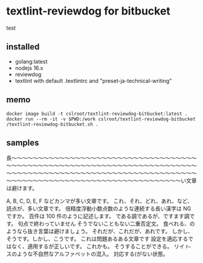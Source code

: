 # textlint-reviewdog for bitbucket

test

## installed

- golang:latest
- nodejs 16.x
- reviewdog
- textlint with default .textlintrc and "preset-ja-technical-writing"

## memo

```
docker image build -t cslroot/textlint-reviewdog-bitbucket:latest .
docker run --rm -it -v $PWD:/work cslroot/textlint-reviewdog-bitbucket
/textlint-reviewdog-bitbucket.sh .
```

## samples

長〜〜〜〜〜〜〜〜〜〜〜〜〜〜〜〜〜〜〜〜〜〜〜〜〜〜〜〜〜〜〜〜〜〜〜〜〜〜〜〜〜〜〜〜〜〜〜〜〜〜〜〜〜〜〜〜〜〜〜〜〜〜〜〜〜〜〜〜〜〜〜〜〜〜〜〜〜〜〜〜〜〜〜〜〜〜〜〜〜〜〜〜〜〜〜〜〜〜〜〜〜〜〜〜〜〜〜〜〜〜〜〜〜〜〜〜〜〜〜〜〜〜〜〜〜〜〜〜〜〜〜〜〜〜〜〜〜〜〜〜い文章は避けます。

A, B, C, D, E, F などカンマが多い文章です。
これ、それ、どれ、あれ、など、読点が、多い文章です。
倍精度浮動小数点数のような連続する長い漢字は NG ですか。
百件は 100 件のように記述します。
である調であるが、ですます調です。
句点で終わっていません
そうでないこともない二重否定文。
食べれる、のようなら抜き言葉は避けましょう。
それだが、これだが、あれです。
しかし、そうです。しかし、こうです。
これは問題あるある文章です
設定を適応するではなく、適用するが正しいです。
これかも。
そうすることができる。
リイ r− スのような不自然なアルファベットの混入。
対応する(がない状態。
